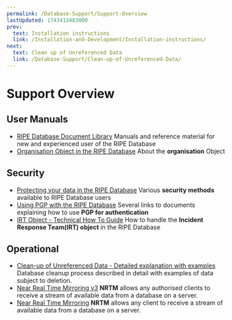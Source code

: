 ```yaml
---
permalink: /Database-Support/Support-Overview
lastUpdated: 1743413483000
prev:
  text: Installation instructions
  link: /Installation-and-Development/Installation-instructions/
next:
  text: Clean up of Unreferenced Data
  link: /Database-Support/Clean-up-of-Unreferenced-Data/
---
```


# Support Overview
## User Manuals

* [RIPE Database Document Library](../introduction-to-the-RIPE-Database/RIPE-Database-Documentation-Overview/#ripe-database-documentation-overview)
Manuals and reference material for new and experienced user of the RIPE Database
* [Organisation Object in the RIPE Database](../RPSL-Object-Types/Descriptions-of-Secondary-Objects/#description-of-the-organisation-object)
About the **organisation** Object


## Security

* [Protecting your data in the RIPE Database](../Authorisation/Authorisation-Model/#authorisation-model)
Various **security methods** available to RIPE Database users
* [Using PGP with the RIPE Database](../Authorisation/Using-the-Authorisation-Methods/#pgp-key)
Several links to documents explaining how to use **PGP for authentication**
* [IRT Object - Technical How To Guide](../Authorisation/IRT-Object/#irt-object)
How to handle the **Incident Response Team(IRT) object** in the RIPE Database



## Operational

* [Clean-up of Unreferenced Data - Detailed explanation with examples](../Database-Support/Clean-up-of-Unreferenced-Data/#clean-up-of-unreferenced-data)
Database cleanup process described in detail with examples of data subject to deletion.
* [Near Real Time Mirroring v3](../RIPE-Database-Mirror/Near-Real-Time-Mirroring-v3/#near-real-time-Mirroring-v3)
**NRTM** allows any authorised clients to receive a stream of available data from a database on a server.
* [Near Real Time Mirroring](../RIPE-Database-Mirror/Near-Real-Time-Mirroring/#near-real-time-Mirroring)
**NRTM** allows any client to receive a stream of available data from a database on a server.


